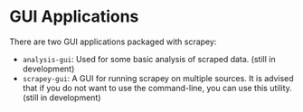 # GUI Applications
There are two GUI applications packaged with scrapey:

- `analysis-gui`: Used for some basic analysis of scraped data. (still in development)
- `scrapey-gui`: A GUI for running scrapey on multiple sources. It is advised that if you do not want to use the command-line, you can use this utility. (still in development)
